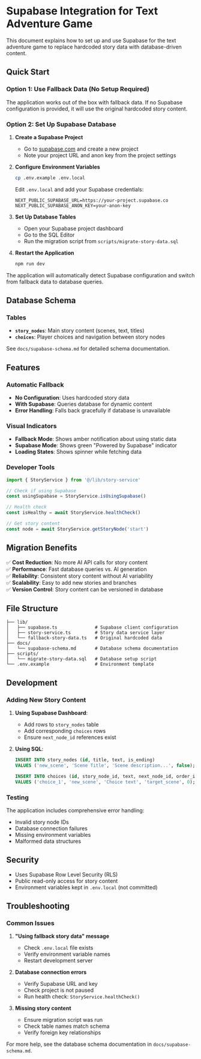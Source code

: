# Supabase Integration for Text Adventure Game

This document explains how to set up and use Supabase for the text adventure game to replace hardcoded story data with database-driven content.

## Quick Start

### Option 1: Use Fallback Data (No Setup Required)
The application works out of the box with fallback data. If no Supabase configuration is provided, it will use the original hardcoded story content.

### Option 2: Set Up Supabase Database

1. **Create a Supabase Project**
   - Go to [supabase.com](https://supabase.com) and create a new project
   - Note your project URL and anon key from the project settings

2. **Configure Environment Variables**
   ```bash
   cp .env.example .env.local
   ```
   
   Edit `.env.local` and add your Supabase credentials:
   ```env
   NEXT_PUBLIC_SUPABASE_URL=https://your-project.supabase.co
   NEXT_PUBLIC_SUPABASE_ANON_KEY=your-anon-key
   ```

3. **Set Up Database Tables**
   - Open your Supabase project dashboard
   - Go to the SQL Editor
   - Run the migration script from `scripts/migrate-story-data.sql`

4. **Restart the Application**
   ```bash
   npm run dev
   ```

The application will automatically detect Supabase configuration and switch from fallback data to database queries.

## Database Schema

### Tables

- **`story_nodes`**: Main story content (scenes, text, titles)
- **`choices`**: Player choices and navigation between story nodes

See `docs/supabase-schema.md` for detailed schema documentation.

## Features

### Automatic Fallback
- **No Configuration**: Uses hardcoded story data
- **With Supabase**: Queries database for dynamic content
- **Error Handling**: Falls back gracefully if database is unavailable

### Visual Indicators
- **Fallback Mode**: Shows amber notification about using static data
- **Supabase Mode**: Shows green "Powered by Supabase" indicator
- **Loading States**: Shows spinner while fetching data

### Developer Tools
```typescript
import { StoryService } from '@/lib/story-service'

// Check if using Supabase
const usingSupabase = StoryService.isUsingSupabase()

// Health check
const isHealthy = await StoryService.healthCheck()

// Get story content
const node = await StoryService.getStoryNode('start')
```

## Migration Benefits

✅ **Cost Reduction**: No more AI API calls for story content  
✅ **Performance**: Fast database queries vs. AI generation  
✅ **Reliability**: Consistent story content without AI variability  
✅ **Scalability**: Easy to add new stories and branches  
✅ **Version Control**: Story content can be versioned in database  

## File Structure

```
├── lib/
│   ├── supabase.ts              # Supabase client configuration
│   ├── story-service.ts         # Story data service layer
│   └── fallback-story-data.ts   # Original hardcoded data
├── docs/
│   └── supabase-schema.md       # Database schema documentation
├── scripts/
│   └── migrate-story-data.sql   # Database setup script
└── .env.example                 # Environment template
```

## Development

### Adding New Story Content

1. **Using Supabase Dashboard**:
   - Add rows to `story_nodes` table
   - Add corresponding `choices` rows
   - Ensure `next_node_id` references exist

2. **Using SQL**:
   ```sql
   INSERT INTO story_nodes (id, title, text, is_ending) 
   VALUES ('new_scene', 'Scene Title', 'Scene description...', false);
   
   INSERT INTO choices (id, story_node_id, text, next_node_id, order_index)
   VALUES ('choice_1', 'new_scene', 'Choice text', 'target_scene', 0);
   ```

### Testing

The application includes comprehensive error handling:
- Invalid story node IDs
- Database connection failures  
- Missing environment variables
- Malformed data structures

## Security

- Uses Supabase Row Level Security (RLS)
- Public read-only access for story content
- Environment variables kept in `.env.local` (not committed)

## Troubleshooting

### Common Issues

1. **"Using fallback story data" message**
   - Check `.env.local` file exists
   - Verify environment variable names
   - Restart development server

2. **Database connection errors**
   - Verify Supabase URL and key
   - Check project is not paused
   - Run health check: `StoryService.healthCheck()`

3. **Missing story content**
   - Ensure migration script was run
   - Check table names match schema
   - Verify foreign key relationships

For more help, see the database schema documentation in `docs/supabase-schema.md`.